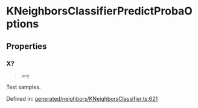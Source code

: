 # KNeighborsClassifierPredictProbaOptions

## Properties

### X?

> `any`

Test samples.

Defined in:  [generated/neighbors/KNeighborsClassifier.ts:621](https://github.com/transitive-bullshit/scikit-learn-ts/blob/122b3c0/packages/sklearn/src/generated/neighbors/KNeighborsClassifier.ts#L621)
